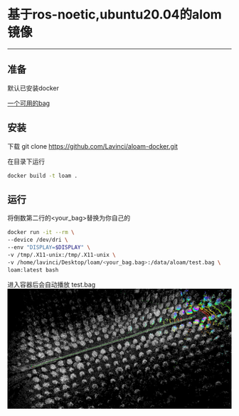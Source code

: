 # 基于ros-noetic,ubuntu20.04的alom镜像
---
## 准备
默认已安装docker

[一个可用的bag](https://drive.google.com/file/d/1s05tBQOLNEDDurlg48KiUWxCp-YqYyGH/view)

## 安装
下载
git clone https://github.com/Lavinci/aloam-docker.git

在目录下运行
```bash
docker build -t loam .
```

## 运行
将倒数第二行的<your_bag>替换为你自己的
```bash
docker run -it --rm \
--device /dev/dri \
--env "DISPLAY=$DISPLAY" \
-v /tmp/.X11-unix:/tmp/.X11-unix \
-v /home/lavinci/Desktop/loam/<your_bag.bag>:/data/aloam/test.bag \
loam:latest bash
```
进入容器后会自动播放 test.bag
![show](assert/screenshot.png)
